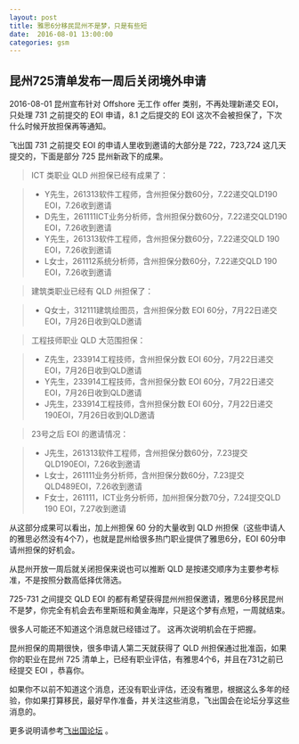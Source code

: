 ```yaml
---
layout: post
title: 雅思6分移民昆州不是梦，只是有些短
date:  2016-08-01 13:00:00
categories: gsm
---
```


## 昆州725清单发布一周后关闭境外申请

2016-08-01 昆州宣布针对 Offshore 无工作 offer 类别，不再处理新递交 EOI，只处理 731 之前提交的 EOI 申请，8.1 之后提交的 EOI 这次不会被担保了，下次什么时候开放担保再等通知。

飞出国 731 之前提交 EOI 的申请人里收到邀请的大部分是 722，723,724 这几天提交的，下面是部分 725 昆州新政下的成果。

> ICT 类职业 QLD 州担保已经有成果了：

> - Y先生，261313软件工程师，含州担保分数60分，7.22递交QLD190 EOI，7.26收到邀请
> - D先生，261111ICT业务分析师，含州担保分数60分，7.22递交QLD190 EOI，7.26收到邀请
> - Y先生，261313软件工程师，含州担保分数60分，7.22递交QLD 190 EOI，7.26收到邀请
> - L女士，261112系统分析师，含州担保分数60分，7.22递交QLD 190 EOI，7.26收到邀请

> 建筑类职业已经有 QLD 州担保了：

> - Q女士，312111建筑绘图员，含州担保分数 EOI 60分，7月22日递交EOI，7月26日收到QLD邀请

> 工程技师职业 QLD 大范围担保：

> - Z先生，233914工程技师，含州担保分数 EOI 60分，7月22日递交EOI，7月26日收到QLD邀请
> - Y先生，233914工程技师，含州担保分数 EOI 60分，7月22日递交EOI，7月26日收到QLD邀请
> - J先生，233914工程技师，含州担保分数 EOI 60分，7月22日递交190EOI，7月26日收到QLD邀请

> 23号之后 EOI 的邀请情况：

> - J先生，261313软件工程师，含州担保分数60分，7.23提交QLD190EOI，7.26收到邀请
> - L女士，261111业务分析师，含州担保分数60分，7.23提交QLD489EOI，7.26收到邀请
> - F女士，261111，ICT业务分析师，加州担保分数70分，7.24提交QLD 190 EOI，7.27收到邀请

从这部分成果可以看出，加上州担保 60 分的大量收到 QLD 州担保（这些申请人的雅思必然没有4个7），也就是昆州给很多热门职业提供了雅思6分，EOI 60分申请州担保的好机会。

从昆州开放一周后就关闭担保来说也可以推断 QLD 是按递交顺序为主要参考标准，不是按照分数高低择优筛选。

725-731 之间提交 QLD EOI 的都有希望获得昆州州担保邀请，雅思6分移民昆州不是梦，你完全有机会去布里斯班和黄金海岸，只是这个梦有点短，一周就结束。

很多人可能还不知道这个消息就已经错过了。 这再次说明机会在于把握。

昆州担保的周期很快，很多申请人第二天就获得了 QLD 州担保通过批准函，如果你的职业在昆州 725 清单上，已经有职业评估，有雅思4个6，并且在731之前已经提交 EOI ，恭喜你。

如果你不以前不知道这个消息，还没有职业评估，还没有雅思，根据这么多年的经验，你如果打算移民，最好早作准备，并关注这些消息，飞出国会在论坛分享这些消息的。

更多说明请参考<a href="http://bbs.fcgvisa.com/t/2016-7/17891" target="blank">飞出国论坛</a> 。

